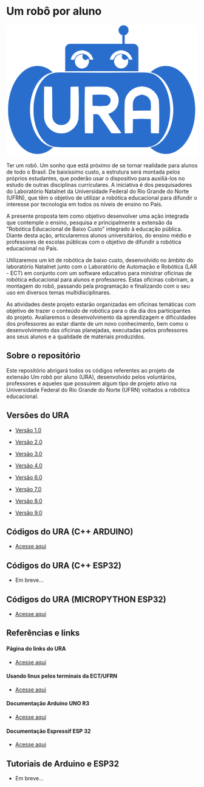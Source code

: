 # Um robô por aluno

![1](https://github.com/Natalnet/ura-codes/blob/master/imagens/ura.png)

Ter um robô. Um sonho que está próximo de se tornar realidade para alunos de todo o Brasil. De baixíssimo custo, a estrutura será montada pelos próprios estudantes, que poderão usar o dispositivo para auxiliá-los no estudo de outras disciplinas curriculares. A iniciativa é dos pesquisadores do Laboratório Natalnet da Universidade Federal do Rio Grande do Norte (UFRN), que têm o objetivo de utilizar a robótica educacional para difundir o interesse por tecnologia em todos os níveis de ensino no País.

A presente proposta tem como objetivo desenvolver uma ação integrada que contemple o ensino, pesquisa e principalmente a extensão da "Robótica Educacional de Baixo Custo" integrado à educação pública. Diante desta ação, articularemos alunos universitários, do ensino médio e professores de escolas públicas com o objetivo de difundir a robótica educacional no País.

Utilizaremos um kit de robótica de baixo custo, desenvolvido no âmbito do laboratório Natalnet junto com o Laboratório de Automação e Robótica (LAR - ECT) em conjunto com um software educativo para ministrar oficinas de robótica educacional para alunos e professores. Estas oficinas cobriram, a montagem do robô, passando pela programação e finalizando com o seu uso em diversos temas multidisciplinares.

As atividades deste projeto estarão organizadas em oficinas temáticas com objetivo de trazer o conteúdo de robótica para o dia dia dos participantes do projeto. Avaliaremos o desenvolvimento da aprendizagem e dificuldades dos professores ao estar diante de um novo conhecimento, bem como o desenvolvimento das oficinas planejadas, executadas pelos professores aos seus alunos e a qualidade de materiais produzidos.

## Sobre o repositório

Este repositório abrigará todos os códigos referentes ao projeto de extensão Um robô por aluno (URA), desenvolvido pelos voluntários, professores e aqueles que possuirem algum tipo de projeto ativo na Universidade Federal do Rio Grande do Norte (UFRN) voltados a robótica educacional.

## Versões do URA

* [Versão 1.0](https://github.com/lar-ect/URA/tree/v1.0)

* [Versão 2.0](https://github.com/lar-ect/URA/tree/v2.0)

* [Versão 3.0](https://github.com/lar-ect/URA/tree/v3.0)

* [Versão 4.0](https://github.com/Natalnet/URA3D/blob/master/URA4.md)

* [Versão 6.0](https://github.com/Natalnet/URA3D/blob/master/URA6.md)

* [Versão 7.0](https://github.com/Natalnet/URA3D/blob/master/URA7.md)

* [Versão 8.0](https://github.com/Natalnet/URA3D/blob/master/URA8.md#ura3d)

* [Versão 9.0](https://github.com/luissssmartins/L9110URA)

## Códigos do URA (C++ ARDUINO)

* [Acesse aqui](https://github.com/Natalnet/ura-codes/tree/master/codigos/arduino)

## Códigos do URA (C++ ESP32)

* Em breve...

## Códigos do URA (MICROPYTHON ESP32)

* [Acesse aqui](https://github.com/Natalnet/ura-codes/tree/master/codigos/esp)

## Referências e links

#### Página do links do URA

* [Acesse aqui](https://ura.ect.ufrn.br)

#### Usando linux pelos terminais da ECT/UFRN

* [Acesse aqui](https://github.com/orivaldosantana/GPRo/tree/master/arduino)

#### Documentação Arduino UNO R3

* [Acesse aqui](https://docs.arduino.cc/hardware/uno-rev3)

#### Documentação Espressif ESP 32

* [Acesse aqui](https://docs.espressif.com/projects/esp-idf/en/latest/esp32/get-started/index.html)

## Tutoriais de Arduino e ESP32

* Em breve...



